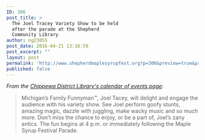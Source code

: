```yaml
---
ID: 306
post_title: >
  The Joel Tracey Variety Show to be held
  after the parade at the Shepherd
  Community Library
author: ng23055
post_date: 2016-04-21 13:16:59
post_excerpt: ""
layout: post
permalink: 'http://www.shepherdmaplesyrupfest.org?p=306&preview=true&preview_id=306'
published: false
---
```

<em>From the <a href="http://crdl.evanced.info/signup/EventDetails.aspx?EventId=9829&amp;lib#">Chippewa District Library's calendar of events page</a>:</em>

<blockquote>Michigan’s Family Funnyman™, Joel Tacey, will delight and engage the audience with his variety show. See Joel perform goofy stunts, amazing magic, dazzle with juggling, make wacky music and so much more. Don’t miss the chance to enjoy, or be a part of, Joel’s zany antics. The fun begins at 4 p.m. or immediately following the Maple Syrup Festival Parade.</blockquote>